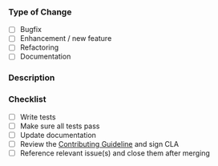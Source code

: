 ### Type of Change

<!-- Select the type of your PR -->

- [ ] Bugfix
- [ ] Enhancement / new feature
- [ ] Refactoring
- [ ] Documentation

### Description

<!-- Please describe your pull request -->

### Checklist

<!-- Please go through this checklist and make sure all applicable tasks have been done -->

- [ ] Write tests
- [ ] Make sure all tests pass
- [ ] Update documentation
- [ ] Review the [Contributing Guideline](https://github.com/Staffbase/custom-widgets-examples/blob/main/CONTRIBUTING.md) and sign CLA
- [ ] Reference relevant issue(s) and close them after merging
